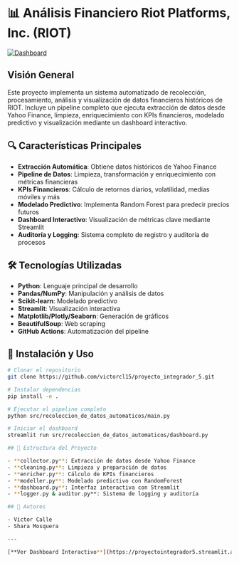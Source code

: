 # 📊 Análisis Financiero Riot Platforms, Inc. (RIOT)

[![Dashboard](https://img.shields.io/badge/Ver%20Dashboard-Streamlit-FF4B4B)](https://proyectointegrador5.streamlit.app/)

## Visión General

Este proyecto implementa un sistema automatizado de recolección, procesamiento, análisis y visualización de datos financieros históricos de RIOT. Incluye un pipeline completo que ejecuta extracción de datos desde Yahoo Finance, limpieza, enriquecimiento con KPIs financieros, modelado predictivo y visualización mediante un dashboard interactivo.

## 🔍 Características Principales

- **Extracción Automática**: Obtiene datos históricos de Yahoo Finance
- **Pipeline de Datos**: Limpieza, transformación y enriquecimiento con métricas financieras
- **KPIs Financieros**: Cálculo de retornos diarios, volatilidad, medias móviles y más
- **Modelado Predictivo**: Implementa Random Forest para predecir precios futuros
- **Dashboard Interactivo**: Visualización de métricas clave mediante Streamlit
- **Auditoría y Logging**: Sistema completo de registro y auditoría de procesos

## 🛠️ Tecnologías Utilizadas

- **Python**: Lenguaje principal de desarrollo
- **Pandas/NumPy**: Manipulación y análisis de datos
- **Scikit-learn**: Modelado predictivo
- **Streamlit**: Visualización interactiva
- **Matplotlib/Plotly/Seaborn**: Generación de gráficos
- **BeautifulSoup**: Web scraping
- **GitHub Actions**: Automatización del pipeline

## 🚀 Instalación y Uso

```bash
# Clonar el repositorio
git clone https://github.com/victorcl15/proyecto_integrador_5.git

# Instalar dependencias
pip install -e .

# Ejecutar el pipeline completo
python src/recoleccion_de_datos_automaticos/main.py

# Iniciar el dashboard
streamlit run src/recoleccion_de_datos_automaticos/dashboard.py

## 📂 Estructura del Proyecto

- **collector.py**: Extracción de datos desde Yahoo Finance
- **cleaning.py**: Limpieza y preparación de datos
- **enricher.py**: Cálculo de KPIs financieros
- **modeller.py**: Modelado predictivo con RandomForest
- **dashboard.py**: Interfaz interactiva con Streamlit
- **logger.py & auditor.py**: Sistema de logging y auditoría

## 👥 Autores

- Victor Calle
- Shara Mosquera

---

[**Ver Dashboard Interactivo**](https://proyectointegrador5.streamlit.app/) | [GitHub](https://github.com/)
